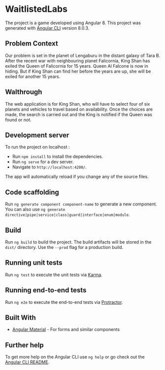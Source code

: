 # WaitlistedLabs

The project is a game developed using Angular 8. This project was generated with [Angular CLI](https://github.com/angular/angular-cli) version 8.0.3.

## Problem Context

Our problem is set in the planet of Lengaburu in the distant galaxy of Tara B. After the recent war with neighbouring planet Falicornia, King Shan has exiled the Queen of Falicornia for 15 years. Queen Al Falcone is now in hiding. But if King Shan can find her before the years are up, she will be exiled for another 15
years.

## Walthrough

The web application is for King Shan, who will have to select four of six planets and vehicles to travel based on availability. Once the choices are made, the search is carried out and the King is notified if the Queen was found or not.

## Development server

To run the project on localhost :

- Run `npm install` to install the dependencies.
- Run `ng serve` for a dev server.
- Navigate to `http://localhost:4200/`.

The app will automatically reload if you change any of the source files.

## Code scaffolding

Run `ng generate component component-name` to generate a new component. You can also use `ng generate directive|pipe|service|class|guard|interface|enum|module`.

## Build

Run `ng build` to build the project. The build artifacts will be stored in the `dist/` directory. Use the `--prod` flag for a production build.

## Running unit tests

Run `ng test` to execute the unit tests via [Karma](https://karma-runner.github.io).

## Running end-to-end tests

Run `ng e2e` to execute the end-to-end tests via [Protractor](http://www.protractortest.org/).

## Built With

- [Angular Material](https://material.angular.io/) - For forms and similar components

## Further help

To get more help on the Angular CLI use `ng help` or go check out the [Angular CLI README](https://github.com/angular/angular-cli/blob/master/README.md).
